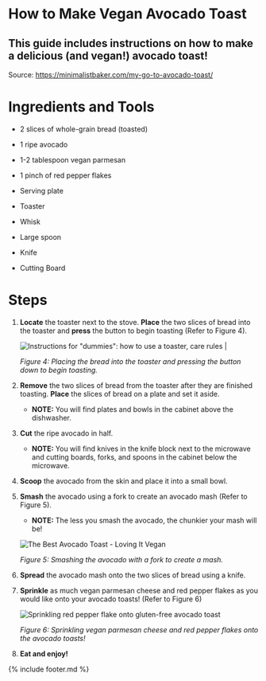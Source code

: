 # How to Make Vegan Avocado Toast

## This guide includes instructions on how to make a delicious (and vegan!) avocado toast!

Source: <https://minimalistbaker.com/my-go-to-avocado-toast/>

# Ingredients and Tools

-   2 slices of whole-grain bread (toasted)

-   1 ripe avocado

-   1-2 tablespoon vegan parmesan

-   1 pinch of red pepper flakes

-   Serving plate

-   Toaster

-   Whisk

-   Large spoon

-   Knife

-   Cutting Board

# Steps 

1.  **Locate** the toaster next to the stove. **Place** the two slices of bread into the toaster and **press** the button to begin toasting (Refer to Figure 4).

    ![Instructions for &quot;dummies&quot;: how to use a toaster, care rules
    \|](images/media/image4.jpeg)

    *Figure 4: Placing the bread into the toaster and pressing the button down to begin toasting.*

2.  **Remove** the two slices of bread from the toaster after they are finished toasting. **Place** the slices of bread on a plate and set it aside.
    - **NOTE:** You will find plates and bowls in the cabinet above the dishwasher.

3.  **Cut** the ripe avocado in half.

    - **NOTE:** You will find knives in the knife block next to the microwave and cutting boards, forks, and spoons in the cabinet below the microwave.

4.  **Scoop** the avocado from the skin and place it into a small bowl.

5.  **Smash** the avocado using a fork to create an avocado mash (Refer to Figure 5).

    - **NOTE:** The less you smash the avocado, the chunkier your mash will be!

    ![The Best Avocado Toast - Loving It
    Vegan](images/media/image5.jpeg)

    *Figure 5: Smashing the avocado with a fork to create a mash.*

6.  **Spread** the avocado mash onto the two slices of bread using a knife.

7.  **Sprinkle** as much vegan parmesan cheese and red pepper flakes as you would like onto your avocado toasts! (Refer to Figure 6)

    ![Sprinkling red pepper flake onto gluten-free avocado
    toast](images/media/image6.jpeg)

    *Figure 6: Sprinkling vegan parmesan cheese and red pepper flakes onto the avocado toasts!*

8.  **Eat and enjoy!**

{% include footer.md %}